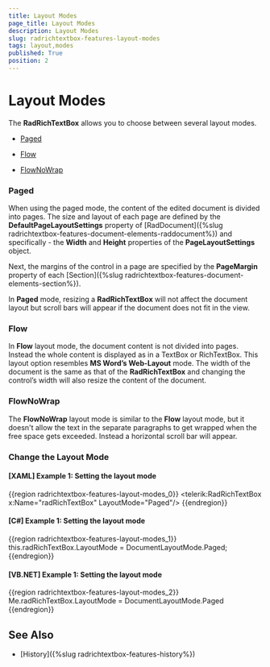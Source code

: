 ```yaml
---
title: Layout Modes
page_title: Layout Modes
description: Layout Modes
slug: radrichtextbox-features-layout-modes
tags: layout,modes
published: True
position: 2
---
```


# Layout Modes



The __RadRichTextBox__ allows you to choose between several layout modes.


* [Paged](#paged)

* [Flow](#flow)

* [FlowNoWrap](#flownowrap)

### Paged

When using the paged mode, the content of the edited document is divided into pages. The size and layout of each page are defined by the __DefaultPageLayoutSettings__ property of [RadDocument]({%slug radrichtextbox-features-document-elements-raddocument%}) and specifically - the __Width__ and __Height__ properties of the __PageLayoutSettings__ object.

Next, the margins of the control in a page are specified by the __PageMargin__ property of each [Section]({%slug radrichtextbox-features-document-elements-section%}).

In __Paged__ mode, resizing a __RadRichTextBox__ will not affect the document layout but scroll bars will appear if the document does not fit in the view.

### Flow

In __Flow__ layout mode, the document content is not divided into pages. Instead the whole content is displayed as in a TextBox or RichTextBox. This layout option resembles __MS Word’s Web-Layout__ mode. The width of the document is the same as that of the __RadRichTextBox__ and changing the control’s width will also resize the content of the document.

### FlowNoWrap

The __FlowNoWrap__ layout mode is similar to the __Flow__ layout mode, but it doesn't allow the text in the separate paragraphs to get wrapped when the free space gets exceeded. Instead a horizontal scroll bar will appear.


### Change the Layout Mode

#### **[XAML] Example 1: Setting the layout mode**

{{region radrichtextbox-features-layout-modes_0}}
	<telerik:RadRichTextBox x:Name="radRichTextBox" LayoutMode="Paged"/>
{{endregion}}


#### **[C#] Example 1: Setting the layout mode**

{{region radrichtextbox-features-layout-modes_1}}
	this.radRichTextBox.LayoutMode = DocumentLayoutMode.Paged;
{{endregion}}


#### **[VB.NET] Example 1: Setting the layout mode**

{{region radrichtextbox-features-layout-modes_2}}
	Me.radRichTextBox.LayoutMode = DocumentLayoutMode.Paged
{{endregion}}

## See Also

 * [History]({%slug radrichtextbox-features-history%})
